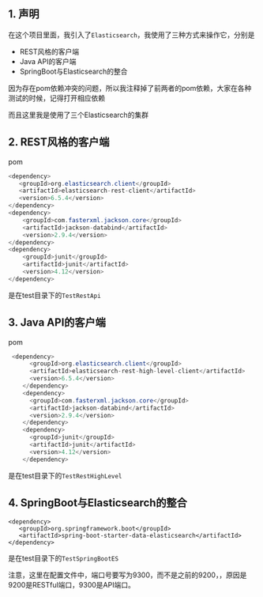 ## 1. 声明

在这个项目里面，我引入了`Elasticsearch`，我使用了三种方式来操作它，分别是

+ REST风格的客户端
+ Java API的客户端
+ SpringBoot与Elasticsearch的整合

因为存在pom依赖冲突的问题，所以我注释掉了前两者的pom依赖，大家在各种测试的时候，记得打开相应依赖

而且这里我是使用了三个Elasticsearch的集群

## 2. REST风格的客户端

pom

```java
<dependency>
   <groupId>org.elasticsearch.client</groupId>
   <artifactId>elasticsearch-rest-client</artifactId>
   <version>6.5.4</version>
</dependency>
<dependency>
    <groupId>com.fasterxml.jackson.core</groupId>
    <artifactId>jackson-databind</artifactId>
    <version>2.9.4</version>
</dependency>
<dependency>
    <groupId>junit</groupId>
    <artifactId>junit</artifactId>
    <version>4.12</version>
</dependency>
```

是在test目录下的`TestRestApi`

## 3. Java API的客户端

pom

```java
 <dependency>
      <groupId>org.elasticsearch.client</groupId>
      <artifactId>elasticsearch-rest-high-level-client</artifactId>
      <version>6.5.4</version>
    </dependency>
    <dependency>
      <groupId>com.fasterxml.jackson.core</groupId>
      <artifactId>jackson-databind</artifactId>
      <version>2.9.4</version>
    </dependency>
    <dependency>
      <groupId>junit</groupId>
      <artifactId>junit</artifactId>
      <version>4.12</version>
    </dependency>
```

是在test目录下的`TestRestHighLevel`

## 4. SpringBoot与Elasticsearch的整合

```
<dependency>
   <groupId>org.springframework.boot</groupId>
   <artifactId>spring-boot-starter-data-elasticsearch</artifactId>
</dependency>
```





是在test目录下的`TestSpringBootES`

注意，这里在配置文件中，端口号要写为9300，而不是之前的9200，，原因是9200是RESTful端口，9300是API端口。 

